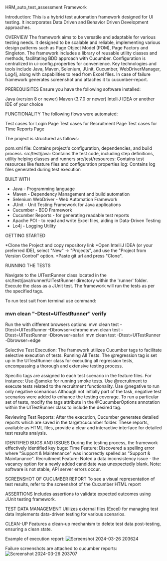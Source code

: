 HRM_auto_test_assessment Framework

Introduction: This is a hybrid test automation framework designed for UI testing. 
It incorporates Data Driven and Behavior Driven Development approaches.

OVERVIEW
The framework aims to be versatile and adaptable for various testing needs. It designed to be scalable and reliable, implementing various design
patterns such as Page Object Model (POM), Page Factory and Singleton. The framework includes a library of reusable utility classes and methods, 
facilitating BDD approach with Cucumber. Configuration is centralized in ui-config.properties for convenience. Key technologies and tools include 
Java, Maven, Selenium, JUnit, Cucumber, WebDriverManager, Log4j, along with capabilities to read from Excel files. 
In case of failure framework generates screenshot and attaches it to cucumber-report.

PREREQUISITES 
Ensure you have the following software installed:

Java (version 8 or newer)
Maven (3.7.0 or newer)
IntelliJ IDEA or another IDE of your choice


FUNCTIONALITY
The following flows were automated:

Test cases for Login Page
Test cases for Recruitment Page
Test cases for Time Reports Page

The project is structured as follows:

pom.xml file: Contains  project's configuration, dependencies, and build process.
src/test/java: Contains the test code, including step definitions, utility helping classes and runners
src/test/resources: Contains test resources like feature files and configuration properties
log: Contains log files generated during test execution

BUILT WITH

* Java - Programming language
* Maven - Dependency Management and build automation
* Selenium WebDriver - Web Automation Framework
* JUnit - Unit Testing Framework for Java applications
* Cucumber - BDD Framework
* Cucumber Reports - for generating readable test reports
* Apache POI - to read and write Excel files, aiding in Data-Driven Testing
* Lo4j - Logging Utility

GETTING STARTED

*Clone the Project and copy repository link
*Open IntelliJ IDEA (or your preferred IDE), select "New" ->  "Projects", and use the "Project from Version Control" option.
*Paste git url and press "Clone".

RUNNING THE TESTS

Navigate to the UITestRunner class located in the src/test/java/runner/UITestRunner  directory within the 'runner' folder.
Execute the class as a JUnit test.
The framework will run the tests as per the specified tags.


To run test suit from terminal use command:
### mvn clean "-Dtest=UITestRunner" verify

Run the with different browsers options:
mvn clean test -Dtest=UITestRunner -Dbrowser=chrome
mvn clean test -Dtest=UITestRunner -Dbrowser=safari
mvn clean test -Dtest=UITestRunner -Dbrowser=edge



Selective Test Execution:
The framework utilizes Cucumber tags to facilitate selective execution of tests.
Running All Tests:
The @regression tag is set up in the UITestRunner class for executing all regression tests, encompassing a thorough and 
extensive testing process.

Specific tags are assigned to each test scenario in the feature files. For instance:
Use @smoke for running smoke tests.
Use @recruitment to execute tests related to the recruitment functionality.
Use @negative to run only negative scenarious Although not initially part of the task, negative test scenarios were 
added to enhance the testing coverage.
To run a particular set of tests, modify the tags attribute in the @CucumberOptions annotation within the UITestRunner 
class to include the desired tag.


Reviewing Test Reports:
After the execution, Cucumber generates detailed reports which are saved in the target/cucumber folder.
These reports, available as HTML files, provide a clear and interactive interface for detailed test results analysis.

IDENTIFIED BUGS AND ISSUES 
During the testing process, the framework effectively identified key bugs:
Time Feature: Discovered a spelling error where "Support & Maintenance" was incorrectly spelled as "Support & Maintanance".
Recruitment Feature: Noted a data inconsistency issue - the vacancy option for a newly added candidate was unexpectedly blank.
Note: software is not stable, API server errors occur.


SCREENSHOT OF CUCUMBER REPORT 
To see a visual representation of test results, refer to the screenshot of the Cucumber HTML report

ASSERTIONS
Includes assertions to validate expected outcomes using JUnit testing framework.

TEST DATA MANAGEMENT
Utilizes external files (Excel) for managing test data
Implements data-driven testing for various scenarios.

CLEAN-UP
Features a clean-up mechanism to delete test data post-testing, ensuring a clean state.

Example of execution report:
![Screenshot 2024-03-26 203624](https://github.com/olena8420/HRM_auto_test_assessment/assets/164921889/c57ff12b-967d-42ae-aa9f-9722ffd4b6a5)


Failure screenshots are attached to cucumber reports:
![Screenshot 2024-03-26 203707](https://github.com/olena8420/HRM_auto_test_assessment/assets/164921889/590b01df-e9e4-49ba-846c-4369def206ff)

